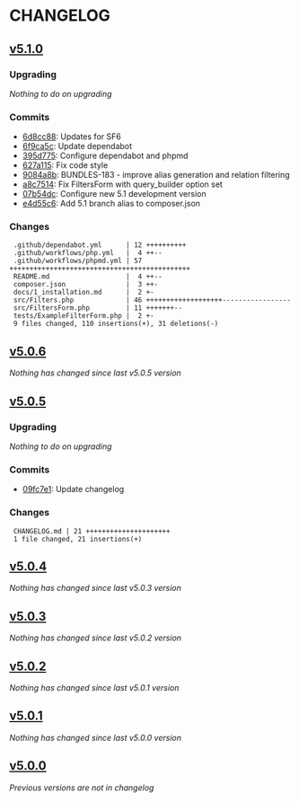 # CHANGELOG

## [v5.1.0](https://github.com/softspring/doctrine-query-filters/releases/tag/v5.1.0)

### Upgrading

*Nothing to do on upgrading*

### Commits

- [6d8cc88](https://github.com/softspring/doctrine-query-filters/commit/6d8cc88d1b6a1286f8dbc01698bddf26d2c3072c): Updates for SF6
- [6f9ca5c](https://github.com/softspring/doctrine-query-filters/commit/6f9ca5ce05bba0aad0797927900564042f0eb377): Update dependabot
- [395d775](https://github.com/softspring/doctrine-query-filters/commit/395d7755b688413f661076c5c2bd0966958c87cf): Configure dependabot and phpmd
- [627a115](https://github.com/softspring/doctrine-query-filters/commit/627a1153ce921242bcd200723bc29dc7a75132d3): Fix code style
- [9084a8b](https://github.com/softspring/doctrine-query-filters/commit/9084a8b107e3abaef6a97d52357f76c5f4608360): BUNDLES-183 - improve alias generation and relation filtering
- [a8c7514](https://github.com/softspring/doctrine-query-filters/commit/a8c7514eb75f0d5e88ac71eed8ce4c6e4e79a395): Fix FiltersForm with query_builder option set
- [07b54dc](https://github.com/softspring/doctrine-query-filters/commit/07b54dcee6211edcaf55a2c0b52eb15dbd4c007c): Configure new 5.1 development version
- [e4d55c6](https://github.com/softspring/doctrine-query-filters/commit/e4d55c636c4208fc3f896ff252a8929dc1d3ee36): Add 5.1 branch alias to composer.json

### Changes

```
 .github/dependabot.yml      | 12 ++++++++++
 .github/workflows/php.yml   |  4 ++--
 .github/workflows/phpmd.yml | 57 +++++++++++++++++++++++++++++++++++++++++++++
 README.md                   |  4 ++--
 composer.json               |  3 ++-
 docs/1_installation.md      |  2 +-
 src/Filters.php             | 46 +++++++++++++++++++-----------------
 src/FiltersForm.php         | 11 +++++++--
 tests/ExampleFilterForm.php |  2 +-
 9 files changed, 110 insertions(+), 31 deletions(-)
```

## [v5.0.6](https://github.com/softspring/doctrine-query-filters/releases/tag/v5.0.6)

*Nothing has changed since last v5.0.5 version*

## [v5.0.5](https://github.com/softspring/doctrine-query-filters/releases/tag/v5.0.5)

### Upgrading

*Nothing to do on upgrading*

### Commits

- [09fc7e1](https://github.com/softspring/doctrine-query-filters/commit/09fc7e139e65c83d3d97003e1195e823f1c0c4a1): Update changelog

### Changes

```
 CHANGELOG.md | 21 +++++++++++++++++++++
 1 file changed, 21 insertions(+)
```

## [v5.0.4](https://github.com/softspring/doctrine-query-filters/releases/tag/v5.0.4)

*Nothing has changed since last v5.0.3 version*

## [v5.0.3](https://github.com/softspring/doctrine-query-filters/releases/tag/v5.0.3)

*Nothing has changed since last v5.0.2 version*

## [v5.0.2](https://github.com/softspring/doctrine-query-filters/releases/tag/v5.0.2)

*Nothing has changed since last v5.0.1 version*

## [v5.0.1](https://github.com/softspring/doctrine-query-filters/releases/tag/v5.0.1)

*Nothing has changed since last v5.0.0 version*

## [v5.0.0](https://github.com/softspring/doctrine-query-filters/releases/tag/v5.0.0)

*Previous versions are not in changelog*
